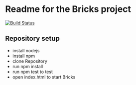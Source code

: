 # Readme for the Bricks project

[![Build Status](https://travis-ci.org/stephde/bricks.svg?branch=master)](https://travis-ci.org/stephde/bricks)

## Repository setup

* install nodejs
* install npm
* clone Repository
* run npm install
* run npm test to test 
* open index.html to start Bricks